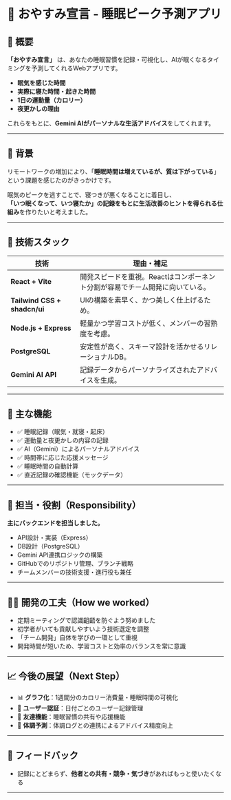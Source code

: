 # 🐻 おやすみ宣言 - 睡眠ピーク予測アプリ

## 🌙 概要

**「おやすみ宣言」** は、あなたの睡眠習慣を記録・可視化し、AIが眠くなるタイミングを予測してくれるWebアプリです。

- **眠気を感じた時間**
- **実際に寝た時間・起きた時間**
- **1日の運動量（カロリー）**
- **夜更かしの理由**

これらをもとに、**Gemini AIがパーソナルな生活アドバイス**をしてくれます。

---

## 🧠 背景

リモートワークの増加により、「**睡眠時間は増えているが、質は下がっている**」という課題を感じたのがきっかけです。

眠気のピークを逃すことで、寝つきが悪くなることに着目し、  
**「いつ眠くなって、いつ寝たか」の記録をもとに生活改善のヒントを得られる仕組み**を作りたいと考えました。

---

## 🔧 技術スタック

| 技術 | 理由・補足 |
|------|------------|
| **React + Vite** | 開発スピードを重視。Reactはコンポーネント分割が容易でチーム開発に向いている。|
| **Tailwind CSS + shadcn/ui** | UIの構築を素早く、かつ美しく仕上げるため。|
| **Node.js + Express** | 軽量かつ学習コストが低く、メンバーの習熟度を考慮。|
| **PostgreSQL** | 安定性が高く、スキーマ設計を活かせるリレーショナルDB。|
| **Gemini AI API** | 記録データからパーソナライズされたアドバイスを生成。|

---

## 🧩 主な機能

- ✅ 睡眠記録（眠気・就寝・起床）
- ✅ 運動量と夜更かしの内容の記録
- ✅ AI（Gemini）によるパーソナルアドバイス
- ✅ 時間帯に応じた応援メッセージ
- ✅ 睡眠時間の自動計算
- ✅ 直近記録の確認機能（モックデータ）

---

## 🔨 担当・役割（Responsibility）

**主にバックエンドを担当しました。**

- API設計・実装（Express）
- DB設計（PostgreSQL）
- Gemini API連携ロジックの構築
- GitHubでのリポジトリ管理、ブランチ戦略
- チームメンバーの技術支援・進行役も兼任

---

## 👨‍💻 開発の工夫（How we worked）

- 定期ミーティングで認識齟齬を防ぐよう努めました
- 初学者がいても貢献しやすいよう技術選定を調整
- 「チーム開発」自体を学びの一環として重視
- 開発時間が短いため、学習コストと効率のバランスを常に意識

---

## 📈 今後の展望（Next Step）

- 📊 **グラフ化**：1週間分のカロリー消費量・睡眠時間の可視化
- 👥 **ユーザー認証**：日付ごとのユーザー記録管理
- 🤝 **友達機能**：睡眠習慣の共有や応援機能
- 🤒 **体調予測**：体調ログとの連携によるアドバイス精度向上

---

## 📝 フィードバック
- 記録にとどまらず、**他者との共有・競争・気づき**があればもっと使いたくなる

---

